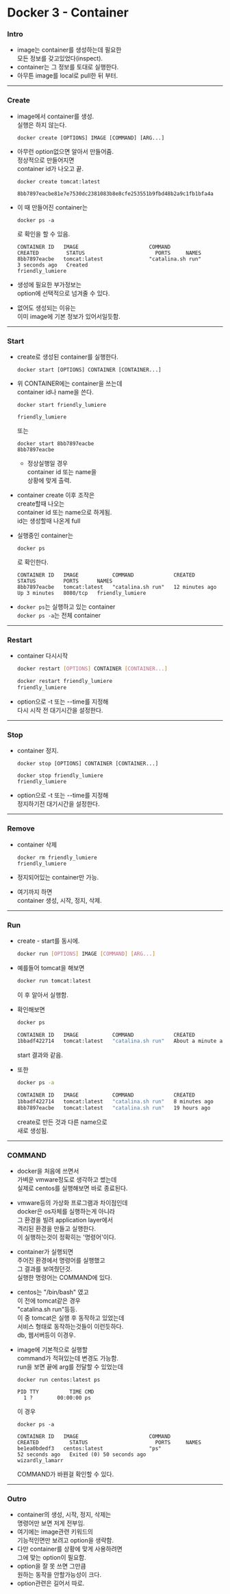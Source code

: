 # Docker 3 - Container

### Intro

* image는 container를 생성하는데 필요한\
  모든 정보를 갖고있었다(inspect).
* container는 그 정보를 토대로 실행한다.
* 아무튼 image를 local로 pull한 뒤 부터.

***

### Create

*   image에서 container를 생성.\
    실행은 하지 않는다.

    ```
    docker create [OPTIONS] IMAGE [COMMAND] [ARG...]
    ```
*   아무런 option없으면 알아서 만들어줌.\
    정상적으로 만들어지면\
    container id가 나오고 끝.

    ```docker
    docker create tomcat:latest  

    8bb7897eacbe81e7e7530dc2381083b8e8cfe253551b9fbd48b2a9c1fb1bfa4a
    ```
*   이 때 만들어진 container는

    ```docker
    docker ps -a
    ```

    로 확인을 할 수 있음.

    ```docker
    CONTAINER ID   IMAGE                       COMMAND                  CREATED         STATUS                       PORTS     NAMES
    8bb7897eacbe   tomcat:latest               "catalina.sh run"        3 seconds ago   Created                                friendly_lumiere
    ```
* 생성에 필요한 부가정보는\
  option에 선택적으로 넘겨줄 수 있다.
* 없어도 생성되는 이유는\
  이미 image에 기본 정보가 있어서일듯함.

***

### Start

*   create로 생성된 container를 실행한다.

    ```docker
    docker start [OPTIONS] CONTAINER [CONTAINER...]
    ```
*   위 CONTAINER에는 container을 쓰는데\
    container id나 name을 쓴다.

    ```docker
    docker start friendly_lumiere                                  

    friendly_lumiere
    ```

    또는

    ```docker
    docker start 8bb7897eacbe
    8bb7897eacbe
    ```

    * 정상실행일 경우\
      container id 또는 name을\
      상황에 맞게 출력.
* container create 이후 조작은\
  create할때 나오는\
  container id 또는 name으로 하게됨.\
  id는 생성할때 나온게 full
*   실행중인 container는

    ```docker
    docker ps
    ```

    로 확인한다.

    ```docker
    CONTAINER ID   IMAGE           COMMAND             CREATED          STATUS         PORTS      NAMES
    8bb7897eacbe   tomcat:latest   "catalina.sh run"   12 minutes ago   Up 3 minutes   8080/tcp   friendly_lumiere
    ```
* `docker ps`는 실행하고 있는 container\
  `docker ps -a`는 전체 container

***

### Restart

*   container 다시시작

    ```bash
    docker restart [OPTIONS] CONTAINER [CONTAINER...]
    ```

    ```bash
    docker restart friendly_lumiere
    friendly_lumiere
    ```
* option으로 -t 또는 --time를 지정해\
  다시 시작 전 대기시간을 설정한다.

***

### Stop

*   container 정지.

    ```docker
    docker stop [OPTIONS] CONTAINER [CONTAINER...]
    ```

    ```docker
    docker stop friendly_lumiere  
    friendly_lumiere
    ```
* option으로 -t 또는 --time를 지정해\
  정지하기전 대기시간을 설정한다.

***

### Remove

*   container 삭제

    ```docker
    docker rm friendly_lumiere
    friendly_lumiere
    ```
* 정지되어있는 container만 가능.
* 여기까지 하면\
  container 생성, 시작, 정지, 삭제.

***

### Run

*   create - start를 동시에.

    ```bash
    docker run [OPTIONS] IMAGE [COMMAND] [ARG...]
    ```
*   예를들어 tomcat을 해보면

    ```bash
    docker run tomcat:latest
    ```

    이 후 알아서 실행함.
*   확인해보면

    ```bash
    docker ps

    CONTAINER ID   IMAGE           COMMAND             CREATED              STATUS              PORTS      NAMES
    1bbadf422714   tomcat:latest   "catalina.sh run"   About a minute ago   Up About a minute   8080/tcp   gallant_yonath
    ```

    start 결과와 같음.
*   또한

    ```bash
    docker ps -a

    CONTAINER ID   IMAGE           COMMAND             CREATED         STATUS                      PORTS      NAMES
    1bbadf422714   tomcat:latest   "catalina.sh run"   8 minutes ago   Up 8 minutes                8080/tcp   gallant_yonath
    8bb7897eacbe   tomcat:latest   "catalina.sh run"   19 hours ago    Exited (143) 18 hours ago              friendly_lumiere
    ```

    create로 만든 것과 다른 name으로\
    새로 생성됨.

***

### COMMAND

* docker을 처음에 쓰면서\
  가벼운 vmware정도로 생각하고 썼는데\
  실제로 centos를 실행해보면 바로 종료된다.
* vmware등의 가상화 프로그램과 차이점인데\
  docker은 os자체를 실행하는게 아니라\
  그 환경을 빌려 application layer에서\
  격리된 환경을 만들고 실행한다.\
  이 실행하는것이 정확히는 '명령어'이다.
* container가 실행되면\
  주어진 환경에서 명령어를 실행했고\
  그 결과를 보여줬던것.\
  실행한 명령어는 COMMAND에 있다.
* centos는 "/bin/bash" 였고\
  이 전에 tomcat같은 경우\
  "catalina.sh run"등등.\
  이 중 tomcat은 실행 후 동작하고 있었는데\
  서비스 형태로 동작하는것들이 이런듯하다.\
  db, 웹서버등이 이경우.
*   image에 기본적으로 실행할\
    command가 적혀있는데 변경도 가능함.\
    run을 보면 끝에 arg를 전달할 수 있었는데

    ```docker
    docker run centos:latest ps

    PID TTY          TIME CMD
      1 ?        00:00:00 ps
    ```

    이 경우

    ```docker
    docker ps -a

    CONTAINER ID   IMAGE                       COMMAND                  CREATED          STATUS                      PORTS     NAMES
    be1ea0bdedf3   centos:latest               "ps"                     52 seconds ago   Exited (0) 50 seconds ago             wizardly_lamarr
    ```

    COMMAND가 바꿘걸 확인할 수 있다.

***

### Outro

* container의 생성, 시작, 정지, 삭제는\
  명령어만 보면 저게 전부임.
* 여기에는 image관련 키워드의\
  기능적인면만 보려고 option을 생략함.
* 다만 container를 상황에 맞게 사용하려면\
  그에 맞는 option이 필요함.
* option을 잘 못 쓰면 그만큼\
  원하는 동작을 안할가능성이 크다.
* option관련은 길어서 따로.
